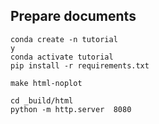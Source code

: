 ## Prepare documents
```
conda create -n tutorial
y
conda activate tutorial
pip install -r requirements.txt

make html-noplot
```

```
cd _build/html
python -m http.server  8080
```